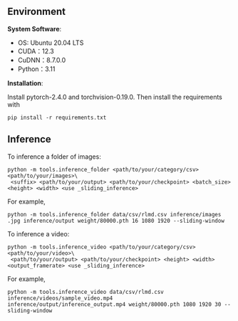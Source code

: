 ## Environment

**System Software**:

- OS: Ubuntu 20.04 LTS
- CUDA：12.3
- CuDNN：8.7.0.0
- Python：3.11

**Installation**:

Install pytorch-2.4.0 and torchvision-0.19.0.
Then install the requirements with
```
pip install -r requirements.txt
```

## Inference

To inference a folder of images:
```
python -m tools.inference_folder <path/to/your/category/csv> <path/to/your/images>\
 <suffix> <path/to/your/output> <path/to/your/checkpoint> <batch_size> <height> <width> <use _sliding_inference>
```
For example,
```
python -m tools.inference_folder data/csv/rlmd.csv inference/images .jpg inference/output weight/80000.pth 16 1080 1920 --sliding-window
```

To inference a video:
```
python -m tools.inference_video <path/to/your/category/csv> <path/to/your/video>\
 <path/to/your/output> <path/to/your/checkpoint> <height> <width> <output_framerate> <use _sliding_inference>
```
For example,
```
python -m tools.inference_video data/csv/rlmd.csv inference/videos/sample_video.mp4 inference/output/inference_output.mp4 weight/80000.pth 1080 1920 30 --sliding-window
```

